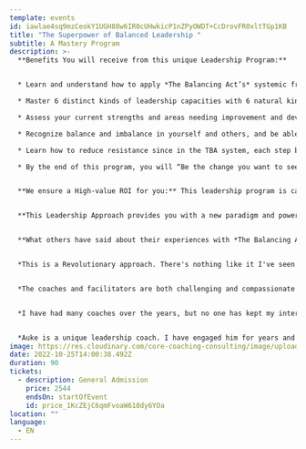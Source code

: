```yaml
---
template: events
id: iawlae4sq9mzCeokY1UGH88w6IR0cUHwkicP1nZPyOWDT+CcDrovFR0xltTGp1KB
title: "The Superpower of Balanced Leadership "
subtitle: A Mastery Program
description: >-
  **Benefits You will receive from this unique Leadership Program:** 


  * Learn and understand how to apply *The Balancing Act’s* systemic framework for leadership, a powerful 6-step pragmatic change process, for both your business and personal uses. 

  * Master 6 distinct kinds of leadership capacities with 6 natural kinds of intelligence, and learn how to use each one of them when it is an appropriate situation.

  * Assess your current strengths and areas needing improvement and develop specific goals to bridge the gap between where you are now to where you want to be.

  * Recognize balance and imbalance in yourself and others, and be able to shift from unease and disease to greater ease and effective behaviors

  * Learn how to reduce resistance since in the TBA system, each step builds on the last one.

  * By the end of this program, you will “Be the change you want to see”; you will have shifted your consciousness so you can solve the problems you’ve inherited and any you’ve helped to create.


  **We ensure a High-value ROI for you:** This leadership program is carefully designed for optimal learning and usefulness. It ensures the pragmatic application in the workplace of exciting learning over a 4-month period. The program mixes peer-group learning in 8 sessions + 3 one-on-one Executive Coaching sessions to tailor the program to your needs + 2 proprietary assessments to determine your individual leadership strengths and vulnerabilities + a follow-up bonus trouble-shooting session + just-in-time coaching for problems as they arise.


  **This Leadership Approach provides you with a new paradigm and powerful tools to navigate these challenging times:**  This program is designed for you if you are interested in becoming one of the “New Generation of Leaders” who have a strength of spirit, a deep sense of meaning, and purpose. Leaders who are willing to do their ongoing inner work and enjoy learning and growing. Leaders that believe that wherever they stand is the hub of their power and responsibility, that will help them navigate changing circumstances with a strong internal moral compass. Ultimately leaders who are individuals at their best, who also wish to more effectively serve others.


  **What others have said about their experiences with *The Balancing Act's* leadership approach:** 


  *This is a Revolutionary approach. There's nothing like it I've seen anywhere else. I'm still getting value, one year later, from the program I took.*


  *The coaches and facilitators are both challenging and compassionate. They combined inspiration with a no-excuses teaching style that made sure I got quick and lasting results.*


  *I have had many coaches over the years, but no one has kept my interest, built my confidence, and made sure I continued to grow as a leader as Sharon has.  And I have the promotions to prove it!*


  *Auke is a unique leadership coach. I have engaged him for years and he has not only brought me but also my whole company through tough times.*
image: https://res.cloudinary.com/core-coaching-consulting/image/upload/v1637604998/Leadership_Compass_CLP_g3hs4h.jpg
date: 2022-10-25T14:00:38.492Z
duration: 90
tickets:
  - description: General Admission
    price: 2544
    endsOn: startOfEvent
    id: price_1KcZEjC6qmFvoaW618dy6YOa
location: ""
language:
  - EN
---
```

